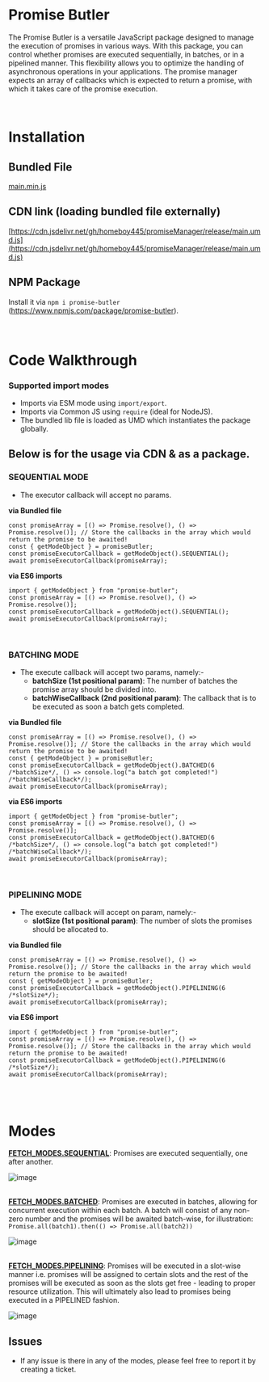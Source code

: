 # Promise Butler
The Promise Butler is a versatile JavaScript package designed to manage the execution of promises in various ways. With this package, you can control whether promises are executed sequentially, in batches, or in a pipelined manner. This flexibility allows you to optimize the handling of asynchronous operations in your applications. The promise manager expects an array of callbacks which is expected to return a promise, with which it takes care of the promise execution.

<br>

# Installation

## Bundled File
[main.min.js](https://github.com/homeboy445/promiseButler/blob/main/release/index.js)

## CDN link (loading bundled file externally)
[https://cdn.jsdelivr.net/gh/homeboy445/promiseManager/release/main.umd.js](https://cdn.jsdelivr.net/gh/homeboy445/promiseManager/release/main.umd.js)
<br>
## NPM Package
Install it via ```npm i promise-butler``` (https://www.npmjs.com/package/promise-butler).
<br>
<br>
<br>

# Code Walkthrough

### Supported import modes
- Imports via ESM mode using ```import/export```.
- Imports via Common JS using ```require``` (ideal for NodeJS).
- The bundled lib file is loaded as UMD which instantiates the package globally.

## Below is for the usage via CDN & as a package.

### SEQUENTIAL MODE
- The executor callback will accept no params.

<strong>via Bundled file</strong>
```
const promiseArray = [() => Promise.resolve(), () => Promise.resolve()]; // Store the callbacks in the array which would return the promise to be awaited!
const { getModeObject } = promiseButler;
const promiseExecutorCallback = getModeObject().SEQUENTIAL();
await promiseExecutorCallback(promiseArray);
```
<strong>via ES6 imports</strong>
```
import { getModeObject } from "promise-butler";
const promiseArray = [() => Promise.resolve(), () => Promise.resolve()];
const promiseExecutorCallback = getModeObject().SEQUENTIAL();
await promiseExecutorCallback(promiseArray);
```
<br>

### BATCHING MODE
- The execute callback will accept two params, namely:-
  - <strong>batchSize (1st positional param)</strong>: The number of batches the promise array should be divided into.
  - <strong>batchWiseCallback (2nd positional param)</strong>: The callback that is to be executed as soon a batch gets completed.

<strong>via Bundled file</strong>
```
const promiseArray = [() => Promise.resolve(), () => Promise.resolve()]; // Store the callbacks in the array which would return the promise to be awaited!
const { getModeObject } = promiseButler;
const promiseExecutorCallback = getModeObject().BATCHED(6 /*batchSize*/, () => console.log("a batch got completed!") /*batchWiseCallback*/);
await promiseExecutorCallback(promiseArray);
```
<strong>via ES6 imports</strong>
```
import { getModeObject } from "promise-butler";
const promiseArray = [() => Promise.resolve(), () => Promise.resolve()];
const promiseExecutorCallback = getModeObject().BATCHED(6 /*batchSize*/, () => console.log("a batch got completed!") /*batchWiseCallback*/);
await promiseExecutorCallback(promiseArray);
```
<br>

### PIPELINING MODE
- The execute callback will accept on param, namely:-
  - <strong>slotSize (1st positional param)</strong>: The number of slots the promises should be allocated to.

<strong>via Bundled file</strong>
```
const promiseArray = [() => Promise.resolve(), () => Promise.resolve()]; // Store the callbacks in the array which would return the promise to be awaited!
const { getModeObject } = promiseButler;
const promiseExecutorCallback = getModeObject().PIPELINING(6 /*slotSize*/);
await promiseExecutorCallback(promiseArray);
```
<strong>via ES6 import</strong>
```
import { getModeObject } from "promise-butler";
const promiseArray = [() => Promise.resolve(), () => Promise.resolve()]; // Store the callbacks in the array which would return the promise to be awaited!
const promiseExecutorCallback = getModeObject().PIPELINING(6 /*slotSize*/);
await promiseExecutorCallback(promiseArray);
```
<br>
<br>

# Modes
<strong><ins>FETCH_MODES.SEQUENTIAL</ins></strong>: Promises are executed sequentially, one after another.

![image](https://github.com/homeboy445/promiseManager/assets/61937872/4dc05ddc-d882-4f01-a0ba-386c31e1fd75)
<br>
<br>

<ins><strong>FETCH_MODES.BATCHED</strong></ins>: Promises are executed in batches, allowing for concurrent execution within each batch. A batch will consist of any non-zero number and the promises will be awaited batch-wise, for illustration: `Promise.all(batch1).then(() => Promise.all(batch2))`

![image](https://github.com/homeboy445/promiseManager/assets/61937872/4baa6352-4651-4087-ad67-bbd91c84bda1)
<br>
<br>

<ins><strong>FETCH_MODES.PIPELINING</strong></ins>: Promises will be executed in a slot-wise manner i.e. promises will be assigned to certain slots and the rest of the promises will be executed as soon as the slots get free - leading to proper resource utilization. This will ultimately also lead to promises being executed in a PIPELINED fashion.

![image](https://github.com/homeboy445/promiseManager/assets/61937872/7fe6a226-c5db-4384-a339-4879daa54c90)
<br>

## Issues
- If any issue is there in any of the modes, please feel free to report it by creating a ticket.


